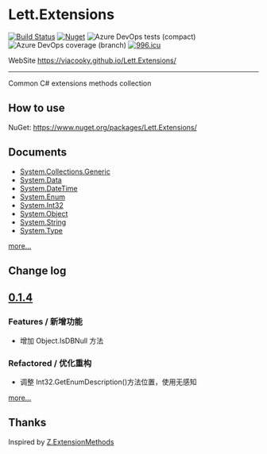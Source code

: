 # Lett.Extensions

[![Build Status](https://dev.azure.com/viacooky/Lett.Extensions/_apis/build/status/Lett.Extensions%20Push%20NuGet?branchName=master)](https://dev.azure.com/viacooky/Lett.Extensions/_build/latest?definitionId=9&branchName=master)
[![Nuget](https://img.shields.io/nuget/v/Lett.Extensions.svg)](https://www.nuget.org/packages/Lett.Extensions/)
![Azure DevOps tests (compact)](https://img.shields.io/azure-devops/tests/viacooky/Lett.Extensions/9.svg)
![Azure DevOps coverage (branch)](https://img.shields.io/azure-devops/coverage/viacooky/Lett.Extensions/9/master.svg?color=9cf)
[![996.icu](https://img.shields.io/badge/link-996.icu-red.svg)](https://996.icu)

WebSite https://viacooky.github.io/Lett.Extensions/

---

Common C# extensions methods collection

## How to use

NuGet: https://www.nuget.org/packages/Lett.Extensions/

## Documents

- [System.Collections.Generic](https://viacooky.github.io/Lett.Extensions/ExtensionMethods/System.Collections.Generic/index.md)
- [System.Data](https://viacooky.github.io/Lett.Extensions/ExtensionMethods/System.Data/index.md)
- [System.DateTime](https://viacooky.github.io/Lett.Extensions/ExtensionMethods/System.DateTime/index.md)
- [System.Enum](https://viacooky.github.io/Lett.Extensions/ExtensionMethods/System.Enum/index.md)
- [System.Int32](https://viacooky.github.io/Lett.Extensions/ExtensionMethods/System.Int32/index.md)
- [System.Object](https://viacooky.github.io/Lett.Extensions/ExtensionMethods/System.Object/index.md)
- [System.String](https://viacooky.github.io/Lett.Extensions/ExtensionMethods/System.String/index.md)
- [System.Type](https://viacooky.github.io/Lett.Extensions/ExtensionMethods/System.Type/index.md)

[more...](https://viacooky.github.io/Lett.Extensions/)

## Change log
## [0.1.4](2019-04-14)

### Features / 新增功能

- 增加 Object.IsDBNull 方法

### Refactored / 优化重构

- 调整 Int32.GetEnumDescription()方法位置，使用无感知

[more...](https://viacooky.github.io/Lett.Extensions/CHANGELOG.html)

## Thanks

Inspired by [Z.ExtensionMethods](https://github.com/zzzprojects/Z.ExtensionMethods)
